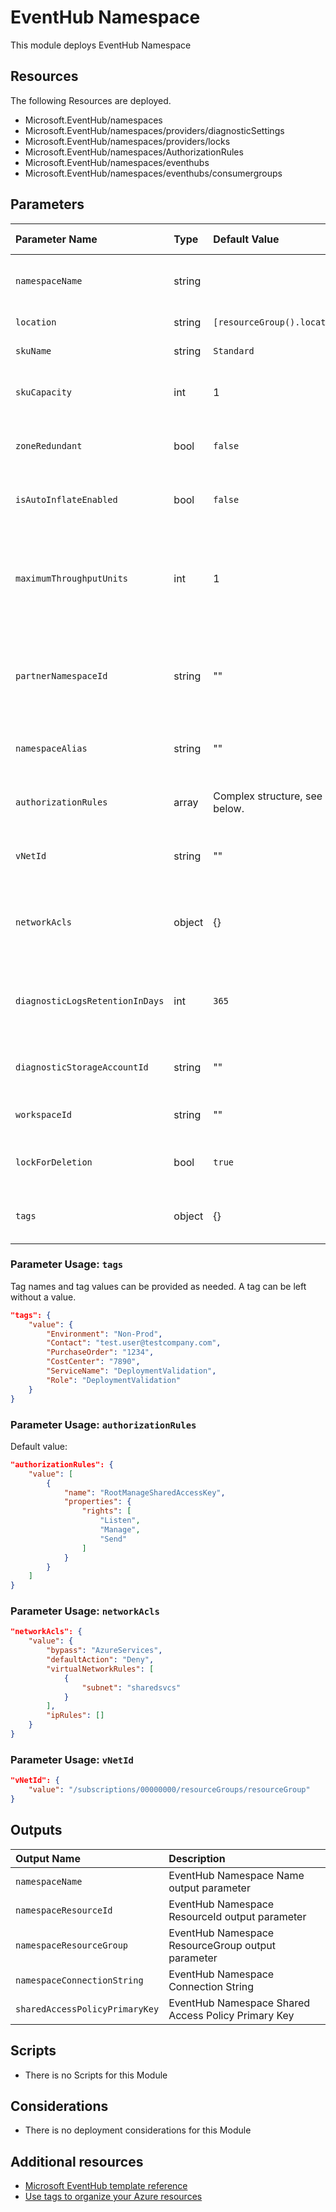 # EventHub Namespace

This module deploys EventHub Namespace

## Resources

The following Resources are deployed.

- Microsoft.EventHub/namespaces
- Microsoft.EventHub/namespaces/providers/diagnosticSettings
- Microsoft.EventHub/namespaces/providers/locks
- Microsoft.EventHub/namespaces/AuthorizationRules
- Microsoft.EventHub/namespaces/eventhubs
- Microsoft.EventHub/namespaces/eventhubs/consumergroups

## Parameters

| Parameter Name | Type | Default Value | Possible values | Description |
| :-             | :-   | :-            | :-              | :-          |
| `namespaceName` | string | | | Required. The name of the EventHub namespace
| `location` | string | `[resourceGroup().location]` | | Optional. Location for all resources.
| `skuName` | string | `Standard` | Basic, Standard | Optional. EventHub Plan sku name
| `skuCapacity` | int | 1 | 1-20 | Optional. EventHub Plan scale-out capacity of the resource
| `zoneRedundant` | bool | `false` | | Optional. Switch to make the Event Hub Namespace zone redundant.
| `isAutoInflateEnabled` | bool | `false` | | Optional. Switch to enable the Auto Inflate feature of Event Hub.
| `maximumThroughputUnits` | int | 1 | 0-20 | Optional. Upper limit of throughput units when AutoInflate is enabled, value should be within 0 to 20 throughput units.
| `partnerNamespaceId` | string | "" | | Optional. ARM Id of the Primary/Secondary eventhub namespace name, which is part of GEO DR pairing
| `namespaceAlias` | string | "" | | Optional. The Disaster Recovery configuration name
| `authorizationRules` | array | Complex structure, see below. | Complex structure, see below. | Optional. Authorization Rules for the Event Hub
| `vNetId` | string | "" | | Optional. Virtual Network Identifier used to create a service endpoint.
| `networkAcls` | object | {} | Complex structure, see below. | Optional. Network ACLs, this value contains IPs to whitelist and/or Subnet information.
| `diagnosticLogsRetentionInDays` | int | `365` | | Optional. Specifies the number of days that logs will be kept for; a value of 0 will retain data indefinitely.
| `diagnosticStorageAccountId` | string | "" | | Optional. Resource identifier of the Diagnostic Storage Account.
| `workspaceId` | string | "" | | Optional. Resource identifier of Log Analytics.
| `lockForDeletion` | bool | `true` | | Optional. Switch to lock Virtual Network Gateway from deletion.
| `tags` | object | {} | Complex structure, see below. | Optional. Tags of the Virtual Network Gateway resource.

### Parameter Usage: `tags`

Tag names and tag values can be provided as needed. A tag can be left without a value.

```json
"tags": {
    "value": {
        "Environment": "Non-Prod",
        "Contact": "test.user@testcompany.com",
        "PurchaseOrder": "1234",
        "CostCenter": "7890",
        "ServiceName": "DeploymentValidation",
        "Role": "DeploymentValidation"
    }
}
```

### Parameter Usage: `authorizationRules`

Default value:

```json
"authorizationRules": {
    "value": [
        {
            "name": "RootManageSharedAccessKey",
            "properties": {
                "rights": [
                    "Listen",
                    "Manage",
                    "Send"
                ]
            }
        }
    ]
}
```

### Parameter Usage: `networkAcls`

```json
"networkAcls": {
    "value": {
        "bypass": "AzureServices",
        "defaultAction": "Deny",
        "virtualNetworkRules": [
            {
                "subnet": "sharedsvcs"
            }
        ],
        "ipRules": []
    }
}
```

### Parameter Usage: `vNetId`

```json
"vNetId": {
    "value": "/subscriptions/00000000/resourceGroups/resourceGroup"
}
```

## Outputs

| Output Name | Description |
| :-          | :-          |
| `namespaceName` |  EventHub Namespace Name output parameter
| `namespaceResourceId` | EventHub Namespace ResourceId output parameter
| `namespaceResourceGroup` | EventHub Namespace ResourceGroup output parameter
| `namespaceConnectionString` | EventHub Namespace Connection String
| `sharedAccessPolicyPrimaryKey` | EventHub Namespace Shared Access Policy Primary Key

## Scripts

- There is no Scripts for this Module

## Considerations

- There is no deployment considerations for this Module

## Additional resources

- [Microsoft EventHub template reference](https://docs.microsoft.com/en-us/azure/templates/microsoft.eventhub/allversions)
- [Use tags to organize your Azure resources](https://docs.microsoft.com/en-us/azure/azure-resource-manager/resource-group-using-tags)
